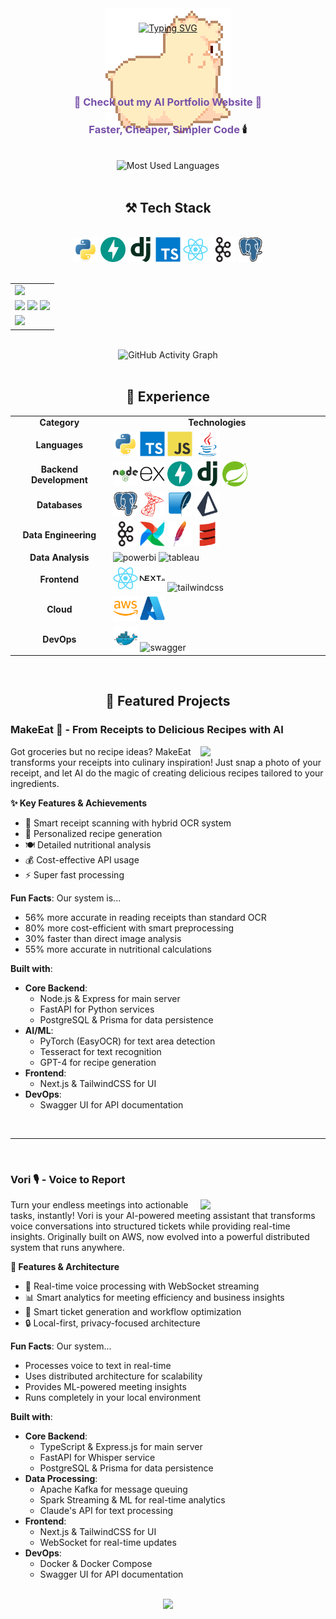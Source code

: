 <div align="center">
  <img src="alpaca.gif" width="200" height="200" alt="Cute Alpaca" />
    <br/>
  <div style="margin-top: -180px; margin-bottom: 100px;">
    <a href="https://git.io/typing-svg">
      <img src="https://readme-typing-svg.demolab.com?font=Fira+Code&size=35&duration=3000&pause=3000&color=7851A9&center=true&vCenter=true&random=false&width=535&lines=Kyoungin+Nam;Full-Stack+Developer;Data+Engineer;Distributed+Systems+Lover" alt="Typing SVG" />
    </a>
  </div>
</div>

<h3 align="center">
  <a href="https://www.kyounginn.com" style="color: #7851A9; text-decoration: none;">
    🌟 Check out my AI Portfolio Website 🌟
  </a>
</h3>

<h3 align="center">
  <span style="color: #7851A9">Faster, Cheaper, Simpler Code</span> 🕯️
</h3>
  
  <br/>
  
  <div align="center">
    <img src="https://github-readme-stats.vercel.app/api/top-langs/?username=nampaca123&layout=compact&theme=radical&title_color=B19CD9&text_color=B19CD9&bg_color=080808&hide_border=true&icon_color=B19CD9&langs_count=6&custom_title=Top%20Languages&card_width=445&private=false" alt="Most Used Languages" />
  </div>

<br/>
<div align="center">
  <h2>⚒️ Tech Stack</h2>
  <br/>
  <img src="https://raw.githubusercontent.com/devicons/devicon/master/icons/python/python-original.svg" alt="python" width="40" height="40"/>
  <img src="https://raw.githubusercontent.com/devicons/devicon/master/icons/fastapi/fastapi-original.svg" alt="fastapi" width="40" height="40"/>
  <img src="https://raw.githubusercontent.com/devicons/devicon/master/icons/django/django-plain.svg" alt="django" width="40" height="40"/>
  <img src="https://raw.githubusercontent.com/devicons/devicon/master/icons/typescript/typescript-original.svg" alt="typescript" width="40" height="40"/>
  <img src="https://raw.githubusercontent.com/devicons/devicon/master/icons/react/react-original.svg" alt="react" width="40" height="40"/>
  <img src="https://raw.githubusercontent.com/devicons/devicon/master/icons/apachekafka/apachekafka-original.svg" alt="kafka" width="40" height="40"/>
  <img src="https://raw.githubusercontent.com/devicons/devicon/master/icons/postgresql/postgresql-original.svg" alt="postgresql" width="40" height="40"/>
</div>

<br/>

<div align="center">
  <table>
    <tr>
      <td>
        <img src="https://img.shields.io/badge/Location-Irvine,%20CA-7851A9?style=for-the-badge&logo=google-maps&logoColor=A875FF" />
      </td>
    </tr>
    <tr>
      <td>
        <img src="https://img.shields.io/badge/Focus-Distributed%20Systems-7851A9?style=for-the-badge&logo=apache-kafka&logoColor=A875FF" />
        <img src="https://img.shields.io/badge/Focus-Full--Stack%20Dev-7851A9?style=for-the-badge&logo=react&logoColor=A875FF" />
        <img src="https://img.shields.io/badge/Focus-Data%20Engineering-7851A9?style=for-the-badge&logo=apache-spark&logoColor=A875FF" />
      </td>
    </tr>
    <tr>
      <td>
        <img src="https://img.shields.io/badge/Passion-Backend%20&%20Data%20Engineering-7851A9?style=for-the-badge&logo=firebase&logoColor=A875FF" />
      </td>
    </tr>
  </table>
</div>

<br/>

<div align="center">
  <img src="https://github-readme-activity-graph.vercel.app/graph?username=nampaca123&theme=tokyo-night&hide_border=true" alt="GitHub Activity Graph" width="800" />
</div>

<br/>

<div align="center">
  <h2>💼 Experience</h2>
  <table>
    <tr>
      <td align="center" width="200"><b>Category</b></td>
      <td align="center" width="600"><b>Technologies</b></td>
    </tr>
    <tr>
      <td align="center"><b>Languages</b></td>
      <td>
        <img src="https://raw.githubusercontent.com/devicons/devicon/master/icons/python/python-original.svg" alt="python" width="40" height="40"/>
        <img src="https://raw.githubusercontent.com/devicons/devicon/master/icons/typescript/typescript-original.svg" alt="typescript" width="40" height="40"/>
        <img src="https://raw.githubusercontent.com/devicons/devicon/master/icons/javascript/javascript-original.svg" alt="javascript" width="40" height="40"/>
        <img src="https://raw.githubusercontent.com/devicons/devicon/master/icons/java/java-original.svg" alt="java" width="40" height="40"/>
      </td>
    </tr>
    <tr>
      <td align="center"><b>Backend Development</b></td>
      <td>
        <img src="https://raw.githubusercontent.com/devicons/devicon/master/icons/nodejs/nodejs-original-wordmark.svg" alt="nodejs" width="40" height="40"/>
        <img src="https://raw.githubusercontent.com/devicons/devicon/master/icons/express/express-original.svg" alt="express" width="40" height="40"/>
        <img src="https://raw.githubusercontent.com/devicons/devicon/master/icons/fastapi/fastapi-original.svg" alt="fastapi" width="40" height="40"/>
        <img src="https://raw.githubusercontent.com/devicons/devicon/master/icons/django/django-plain.svg" alt="django" width="40" height="40"/>
        <img src="https://raw.githubusercontent.com/devicons/devicon/master/icons/spring/spring-original.svg" alt="spring" width="40" height="40"/>
      </td>
    </tr>
    <tr>
      <td align="center"><b>Databases</b></td>
      <td>
        <img src="https://raw.githubusercontent.com/devicons/devicon/master/icons/postgresql/postgresql-original.svg" alt="postgresql" width="40" height="40"/>
        <img src="https://raw.githubusercontent.com/devicons/devicon/master/icons/microsoftsqlserver/microsoftsqlserver-plain.svg" alt="sqlserver" width="40" height="40"/>
        <img src="https://raw.githubusercontent.com/devicons/devicon/master/icons/sqlite/sqlite-original.svg" alt="sqlite" width="40" height="40"/>
        <img src="https://raw.githubusercontent.com/devicons/devicon/master/icons/prisma/prisma-original.svg" alt="prisma" width="40" height="40"/>
      </td>
    </tr>
    <tr>
      <td align="center"><b>Data Engineering</b></td>
      <td>
        <img src="https://raw.githubusercontent.com/devicons/devicon/master/icons/apachekafka/apachekafka-original.svg" alt="kafka" width="40" height="40"/>
        <img src="https://raw.githubusercontent.com/apache/airflow/main/airflow/www/static/pin_100.png" alt="airflow" width="40" height="40"/>
        <img src="https://raw.githubusercontent.com/devicons/devicon/master/icons/apache/apache-original.svg" alt="spark" width="40" height="40"/>
        <img src="https://raw.githubusercontent.com/devicons/devicon/master/icons/scala/scala-original.svg" alt="scala" width="40" height="40"/>
      </td>
    </tr>
    <tr>
      <td align="center"><b>Data Analysis</b></td>
      <td>
        <img src="https://raw.githubusercontent.com/microsoft/PowerBI-Icons/main/SVG/Power-BI.svg" alt="powerbi" width="40" height="40"/>
        <img src="https://cdn.worldvectorlogo.com/logos/tableau-software.svg" alt="tableau" width="40" height="40"/>
      </td>
    </tr>
    <tr>
      <td align="center"><b>Frontend</b></td>
      <td>
        <img src="https://raw.githubusercontent.com/devicons/devicon/master/icons/react/react-original.svg" alt="react" width="40" height="40"/>
        <img src="https://raw.githubusercontent.com/devicons/devicon/master/icons/nextjs/nextjs-original-wordmark.svg" alt="nextjs" width="40" height="40"/>
        <img src="https://www.vectorlogo.zone/logos/tailwindcss/tailwindcss-icon.svg" alt="tailwindcss" width="40" height="40"/>
      </td>
    </tr>
    <tr>
      <td align="center"><b>Cloud</b></td>
      <td>
        <img src="https://raw.githubusercontent.com/devicons/devicon/master/icons/amazonwebservices/amazonwebservices-plain-wordmark.svg" alt="aws" width="40" height="40"/>
        <img src="https://raw.githubusercontent.com/devicons/devicon/master/icons/azure/azure-original.svg" alt="azure" width="40" height="40"/>
      </td>
    </tr>
    <tr>
      <td align="center"><b>DevOps</b></td>
      <td>
        <img src="https://raw.githubusercontent.com/devicons/devicon/master/icons/docker/docker-original.svg" alt="docker" width="40" height="40"/>
        <img src="https://static1.smartbear.co/swagger/media/assets/images/swagger_logo.svg" alt="swagger" width="40" height="40"/>
      </td>
    </tr>
  </table>
</div>

<br/>

<div align="center">
  <h2>🔭 Featured Projects</h2>
</div>

### MakeEat 🍳 - From Receipts to Delicious Recipes with AI
<div align="left">
  <a href="https://github.com/nampaca123/makeEat">
    <img src="https://github.com/nampaca123/makeEat/raw/main/makeEat_Logo.png" width="200" align="right" />
  </a>
  
Got groceries but no recipe ideas? MakeEat transforms your receipts into culinary inspiration! Just snap a photo of your receipt, and let AI do the magic of creating delicious recipes tailored to your ingredients.

**✨ Key Features & Achievements**
- 🎯 Smart receipt scanning with hybrid OCR system
- 📝 Personalized recipe generation
- 🍽️ Detailed nutritional analysis
- 💰 Cost-effective API usage
- ⚡ Super fast processing

**Fun Facts**: Our system is...
- 56% more accurate in reading receipts than standard OCR
- 80% more cost-efficient with smart preprocessing
- 30% faster than direct image analysis
- 55% more accurate in nutritional calculations

**Built with**:
- **Core Backend**:
  - Node.js & Express for main server
  - FastAPI for Python services
  - PostgreSQL & Prisma for data persistence
- **AI/ML**:
  - PyTorch (EasyOCR) for text area detection
  - Tesseract for text recognition
  - GPT-4 for recipe generation
- **Frontend**:
  - Next.js & TailwindCSS for UI
- **DevOps**:
  - Swagger UI for API documentation
</div>

<br/>

---

<br/>

### Vori 🎙️ - Voice to Report
<div align="left">
  <a href="https://github.com/nampaca123/Vori_Reborn">
    <img src="https://github.com/nampaca123/Vori_Reborn/raw/main/voriLogo.png" width="200" align="right" />
  </a>

Turn your endless meetings into actionable tasks, instantly! Vori is your AI-powered meeting assistant that transforms voice conversations into structured tickets while providing real-time insights. Originally built on AWS, now evolved into a powerful distributed system that runs anywhere.

**🌟 Features & Architecture**
- 🎯 Real-time voice processing with WebSocket streaming
- 📊 Smart analytics for meeting efficiency and business insights
- 🤖 Smart ticket generation and workflow optimization
- 🔒 Local-first, privacy-focused architecture

**Fun Facts**: Our system...
- Processes voice to text in real-time
- Uses distributed architecture for scalability
- Provides ML-powered meeting insights
- Runs completely in your local environment

**Built with**:
- **Core Backend**:
  - TypeScript & Express.js for main server
  - FastAPI for Whisper service
  - PostgreSQL & Prisma for data persistence
- **Data Processing**:
  - Apache Kafka for message queuing
  - Spark Streaming & ML for real-time analytics
  - Claude's API for text processing
- **Frontend**:
  - Next.js & TailwindCSS for UI
  - WebSocket for real-time updates
- **DevOps**:
  - Docker & Docker Compose
  - Swagger UI for API documentation
</div>

<br/>

<div align="center">
  <img src="https://capsule-render.vercel.app/api?type=waving&color=080808&height=100&section=footer&fontSize=50&animation=twinkling&fontColor=7851A9" />
</div>